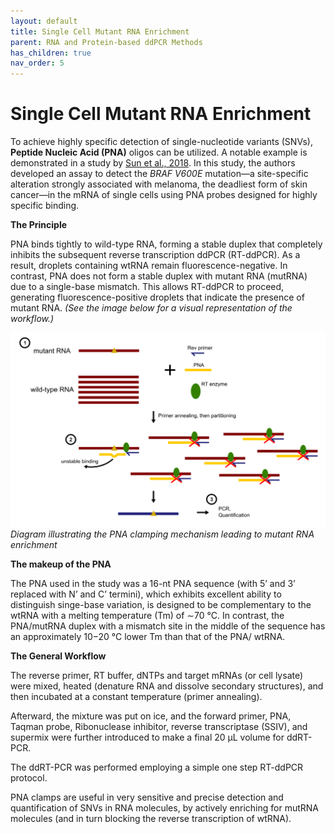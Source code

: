 ```yaml
---
layout: default
title: Single Cell Mutant RNA Enrichment
parent: RNA and Protein-based ddPCR Methods
has_children: true
nav_order: 5
---
```


# Single Cell Mutant RNA Enrichment


To achieve highly specific detection of single-nucleotide variants (SNVs), **Peptide Nucleic Acid (PNA)** oligos can be utilized. A notable example is demonstrated in a study by [Sun et al., 2018](<https://pubs.acs.org/doi/10.1021/acssensors.8b00524>). In this study, the authors developed an assay to detect the *BRAF V600E* mutation—a site-specific alteration strongly associated with melanoma, the deadliest form of skin cancer—in the mRNA of single cells using PNA probes designed for highly specific binding.

**The Principle**

PNA binds tightly to wild-type RNA, forming a stable duplex that completely inhibits the subsequent reverse transcription ddPCR (RT-ddPCR). As a result, droplets containing wtRNA remain fluorescence-negative. In contrast, PNA does not form a stable duplex with mutant RNA (mutRNA) due to a single-base mismatch. This allows RT-ddPCR to proceed, generating fluorescence-positive droplets that indicate the presence of mutant RNA. *(See the image below for a visual representation of the workflow.)*

![mutRNA.png](Single%20Cell%20Mutant%20RNA%20enrichment/mutRNA.png)
*Diagram illustrating the PNA clamping mechanism leading to mutant RNA enrichment*

**The makeup of the PNA**

The PNA used in the study was a 16-nt PNA sequence (with 5’ and 3’ replaced with N’ and C’ termini), which exhibits excellent ability to distinguish singe-base variation, is designed to be complementary to the wtRNA with a melting temperature (Tm) of ∼70 °C. In contrast, the PNA/mutRNA duplex with a mismatch site in the middle of the sequence has an approximately 10−20 °C lower Tm than that of the PNA/ wtRNA.

**The General Workflow**

The reverse primer, RT buffer,  dNTPs and target mRNAs (or cell lysate) were mixed, heated (denature RNA and dissolve secondary structures), and then incubated at a constant temperature (primer annealing).

Afterward, the mixture was put on ice, and the forward primer, PNA, Taqman probe, Ribonuclease inhibitor, reverse transcriptase (SSIV), and supermix were further introduced to make a final 20 μL volume for ddRT-PCR.

The ddRT-PCR was performed employing a simple one step RT-ddPCR protocol.

PNA clamps are useful in very sensitive and precise detection and quantification of SNVs in RNA molecules, by actively enriching for mutRNA molecules (and in turn blocking the reverse transcription of wtRNA).
